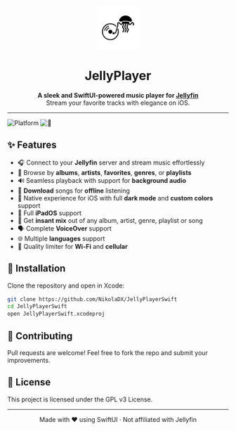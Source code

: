 <div align="center">
  
  <img src="https://github.com/NikolaDX/JellyPlayerSwift/blob/main/Images/icon.png" alt="JellyPlayer Icon" width="100" />

  # JellyPlayer

  **A sleek and SwiftUI-powered music player for [Jellyfin](https://jellyfin.org/)**  
  Stream your favorite tracks with elegance on iOS.
  
</div>

---

![Platform](https://img.shields.io/badge/platform-iOS%20-lightgrey)
![📱](https://img.shields.io/github/license/NikolaDX/JellyPlayerSwift)

## ✨ Features

- 🎧 Connect to your **Jellyfin** server and stream music effortlessly
- 📁 Browse by **albums**, **artists**, **favorites**, **genres**, or **playlists**
- 🔊 Seamless playback with support for **background audio**
- 💾 **Download** songs for **offline** listening
- 🎨 Native experience for iOS with full **dark mode** and **custom colors** support
- 📱 Full **iPadOS** support
- 🧭 Get **insant mix** out of any album, artist, genre, playlist or song
- 🗣️ Complete **VoiceOver** support
- 🌐 Multiple **languages** support
- 📶 Quality limiter for **Wi-Fi** and **cellular**

## 🚀 Installation

Clone the repository and open in Xcode:

```bash
git clone https://github.com/NikolaDX/JellyPlayerSwift
cd JellyPlayerSwift
open JellyPlayerSwift.xcodeproj
```
## 🤝 Contributing
Pull requests are welcome! Feel free to fork the repo and submit your improvements.

## 📄 License
This project is licensed under the GPL v3 License.

---

<div align="center"> Made with ❤️ using SwiftUI · Not affiliated with Jellyfin </div>
